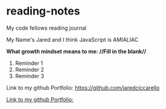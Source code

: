 # reading-notes

My code fellows reading journal

My Name's Jared and I think JavaScript is AMIALIAC

**What growth mindset means to me: //Fill in the blank//**

1. Reminder 1
2. Reminder 2
3. Reminder 3

Link to my github Portfolio: https://github.com/jaredciccarello

[Link to my github Portfolio:](https://github.com/jaredciccarello)
